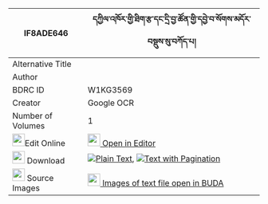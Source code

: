 |IF8ADE646|དཀྱིལ་འཁོར་གྱི་ཐིག་རྩ་དང་དྲི་བྱ་ཚོན་གྱི་དབྱེ་བ་སོགས་མདོར་བསྡུས་སུ་བཀོད་པ། 
| --- | --- 
|Alternative Title |
|Author | 
|BDRC ID | W1KG3569
|Creator | Google OCR
|Number of Volumes| 1
|<img width="25" src="https://img.icons8.com/color/25/000000/edit-property.png">Edit Online| [<img width="25" src="https://avatars.githubusercontent.com/u/45091458?s=200&v=4"> Open in Editor](http://editor.openpecha.org/IF8ADE646)
|<img width="25" src="https://img.icons8.com/fluent/48/000000/download-2.png"/>  Download | [![](https://img.icons8.com/color/20/000000/txt.png)Plain Text](https://github.com/Openpecha/IF8ADE646/releases/download/v1/kyilkhor_gyi_tiktsa_dang_dri_j_plain_IF8ADE646.zip), [![](https://img.icons8.com/color/20/000000/txt.png)Text with Pagination](https://github.com/Openpecha/IF8ADE646/releases/download/v1/kyilkhor_gyi_tiktsa_dang_dri_j_pages_IF8ADE646.zip)
|<img width="25" src="https://img.icons8.com/plasticine/100/000000/pictures-folder.png"/>  Source Images | [<img width="25" src="https://library.bdrc.io/icons/BUDA-small.svg"> Images of text file open in BUDA](https://library.bdrc.io/show/bdr:W1KG3569)